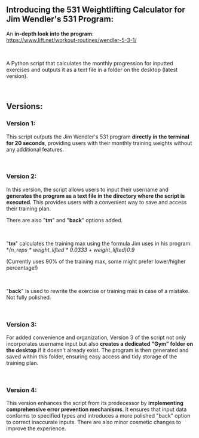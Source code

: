 ## Introducing the **531 Weightlifting Calculator** for **Jim Wendler's 531 Program**: <br>

 An **in-depth look into the program**: 
 <br>
https://www.lift.net/workout-routines/wendler-5-3-1/

<br>

A Python script that calculates the monthly progression for inputted exercises and outputs it as a text file in a folder on the desktop (latest version).

<br>

## Versions:

### **Version 1:**

This script outputs the Jim Wendler's 531 program **directly in the terminal for 20 seconds**, providing users with their monthly training weights without any additional features.

<br>

### **Version 2:**

In this version, the script allows users to input their username and **generates the program as a text file in the directory where the script is executed**. This provides users with a convenient way to save and access their training plan. 

There are also "**tm**" and "**back**" options added.

<br>

"**tm**" calculates the training max using the formula Jim uses in his program: **(n_reps * weight_lifted * 0.0333 + weight_lifted)*0.9**

(Currently uses 90% of the training max, some might prefer lower/higher percentage!)

<br>

"**back**" is used to rewrite the exercise or training max in case of a mistake. Not fully polished.

<br>

### **Version 3:**

For added convenience and organization, Version 3 of the script not only incorporates username input but also **creates a dedicated "Gym" folder on the desktop** if it doesn't already exist. The program is then generated and saved within this folder, ensuring easy access and tidy storage of the training plan.

<br>

### **Version 4:** 

This version enhances the script from its predecessor by **implementing comprehensive error prevention mechanisms**. It ensures that input data conforms to specified types and introduces a more polished "back" option to correct inaccurate inputs. There are also minor cosmetic changes to improve the experience.

